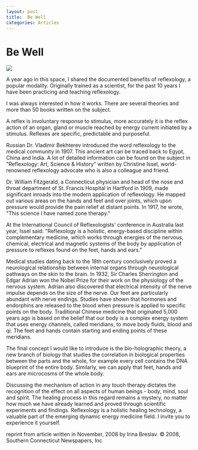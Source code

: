 ```yaml
---
layout: post
title:  Be Well
categories: Articles
---
```


<h1>Be Well</h1>


<img class="img-responsive pull-left space" src="/img/chicken.jpg">

<p>A year ago in this space, I shared the documented benefits of reflexology, a popular modality. Originally trained as a scientist, for the past 10 years I have been practicing and teaching reflexology. </p><p>
I was always interested in how it works. There are several theories and more than 50 books written on the subject. </p><p>
A reflex is involuntary response to stimulus, more accurately it is the reflex action of an organ, gland or muscle reached by energy current initiated by a stimulus. Reflexes are specific, predictable and purposeful. </p><p>
Russian Dr. Vladimir Bekhterev introduced the word reflexology to the medical community in 1907. This ancient art can be traced back to Egypt, China and India. A lot of detailed information can be found on the subject in "Reflexology: Art, Science & History" written by Christine Issel, world-renowned reflexology advocate who is also a colleague and friend. </p><p>
Dr. William Fitzgerald, a Connecticut physician and head of the nose and throat department of St. Francis Hospital in Hartford in 1909, made significant inroads into the modern application of reflexology. He mapped out various areas on the hands and feet and over joints, which upon pressure would provide the pain relief at distant points. In 1917, he wrote, "This science I have named zone therapy." </p><p>
At the International Council of Reflexologists' conference in Australia last year, Issel said: "Reflexology is a holistic, energy-based discipline within complementary medicine, which works through energies of the nervous, chemical, electrical and magnetic systems of the body by application of pressure to reflexes found on the feet, hands and ears." </p><p>
Medical studies dating back to the 18th century conclusively proved a neurological relationship between internal organs through neurological pathways on the skin to the brain. In 1932, Sir Charles Sherrington and Edgar Adrian won the Nobel Prize for their work on the physiology of the nervous system. Adrian also discovered that electrical intensity of the nerve impulse depends on the size of the nerve. Our feet are particularly abundant with nerve endings. Studies have shown that hormones and endorphins are released to the blood when pressure is applied to specific points on the body. Traditional Chinese medicine that originated 5,000 years ago is based on the belief that our body is a complex energy system that uses energy channels, called meridians, to move body fluids, blood and qi. The feet and hands contain starting and ending points of these meridians. </p><p>
The final concept I would like to introduce is the bio-holographic theory, a new branch of biology that studies the correlation in biological properties between the parts and the whole, for example every cell contains the DNA blueprint of the entire body. Similarly, we can apply that feet, hands and ears are microcosms of the whole body. </p><p>
Discussing the mechanism of action in any touch therapy dictates the recognition of the effect on all aspects of human beings - body, mind, soul and spirit. The healing process in this regard remains a mystery, no matter how much we have already learned and proved through scientific experiments and findings. 
Reflexology is a holistic healing technology, a valuable part of the emerging dynamic energy medicine field. 
I invite you to experience it yourself. </p>
<p><span class="peach">reprint from article written in November, 2008 by Irina Breslav. © 2008, Southern Connecticut Newspapers, Inc</span>


